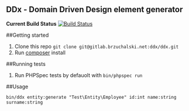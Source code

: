 ## DDx - Domain Driven Design element generator

**Current Build Status**
[![Build Status](http://ci.brzuchalski.net/build-status/image/3?branch=master)](http://ci.brzuchalski.net/build-status/view/3?branch=master)

##Getting started

1. Clone this repo `git clone git@gitlab.brzuchalski.net:ddx/ddx.git`
2. Run [composer](http://getcomposer.org/) install

##Running tests

1. Run PHPSpec tests by defauolt with `bin/phpspec run`

##Usage

```
bin/ddx entity:generate "Test\Entity\Employee" id:int name:string surname:string
```
